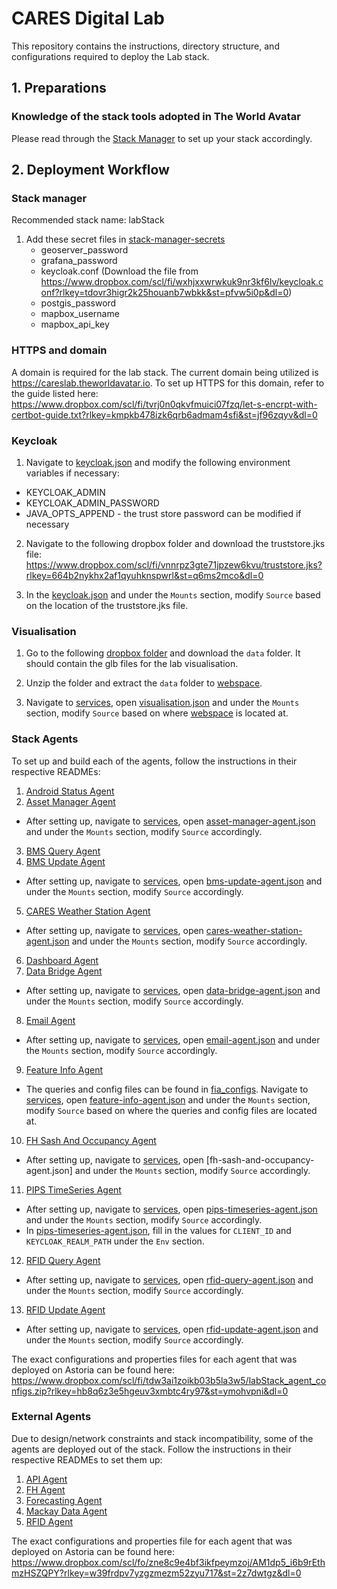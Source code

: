 # CARES Digital Lab
This repository contains the instructions, directory structure, and configurations required to deploy the Lab stack. 

## 1. Preparations
### Knowledge of the stack tools adopted in The World Avatar
Please read through the [Stack Manager](https://github.com/cambridge-cares/TheWorldAvatar/tree/main/Deploy/stacks/dynamic/stack-manager) to set up your stack accordingly.

## 2. Deployment Workflow
### Stack manager
Recommended stack name: labStack

1) Add these secret files in [stack-manager-secrets]
    - geoserver_password
    - grafana_password
    - keycloak.conf (Download the file from https://www.dropbox.com/scl/fi/wxhjxxwrwkuk9nr3kf6lv/keycloak.conf?rlkey=tdovr3higr2k25houanb7wbkk&st=pfvw5i0p&dl=0)
	- postgis_password
	- mapbox_username
	- mapbox_api_key

### HTTPS and domain
A domain is required for the lab stack. The current domain being utilized is https://careslab.theworldavatar.io. To set up HTTPS for this domain, refer to the guide listed here: https://www.dropbox.com/scl/fi/tvrj0n0qkvfmuici07fzq/let-s-encrpt-with-certbot-guide.txt?rlkey=kmpkb478izk6qrb6admam4sfi&st=jf96zqyv&dl=0

### Keycloak
1. Navigate to [keycloak.json] and modify the following environment variables if necessary:
- KEYCLOAK_ADMIN 
- KEYCLOAK_ADMIN_PASSWORD
- JAVA_OPTS_APPEND - the trust store password can be modified if necessary

2. Navigate to the following dropbox folder and download the truststore.jks file:
https://www.dropbox.com/scl/fi/vnnrpz3gte71jpzew6kvu/truststore.jks?rlkey=664b2nykhx2af1qyuhknspwrl&st=q6ms2mco&dl=0

3. In the [keycloak.json] and under the `Mounts` section, modify `Source` based on the location of the truststore.jks file.

### Visualisation
1. Go to the following [dropbox folder](https://www.dropbox.com/scl/fi/hztcpc0fxz2ql8jimsm3u/data.zip?rlkey=ejdv5e85l6gmfq7ka1zadxpae&st=7mua6kbp&dl=0) and download the `data` folder. It should contain the glb files for the lab visualisation.

2. Unzip the folder and extract the `data` folder to [webspace].

3. Navigate to [services], open [visualisation.json] and under the `Mounts` section, modify `Source` based on where [webspace] is located at.

### Stack Agents
To set up and build each of the agents, follow the instructions in their respective READMEs:
1. [Android Status Agent](https://github.com/cambridge-cares/TheWorldAvatar/tree/main/Agents/AndroidStatusAgent)
2. [Asset Manager Agent](https://github.com/cambridge-cares/TheWorldAvatar/tree/main/Agents/AssetManagerAgent)
- After setting up, navigate to [services], open [asset-manager-agent.json] and under the `Mounts` section, modify `Source` accordingly.
3. [BMS Query Agent](https://github.com/cambridge-cares/TheWorldAvatar/tree/main/Agents/BMSQueryAgent)
4. [BMS Update Agent](https://github.com/cambridge-cares/TheWorldAvatar/tree/main/Agents/BMSUpdateAgent)
- After setting up, navigate to [services], open [bms-update-agent.json] and under the `Mounts` section, modify `Source` accordingly.
5. [CARES Weather Station Agent](https://github.com/cambridge-cares/TheWorldAvatar/tree/main/Agents/CARESWeatherStationAgent)
- After setting up, navigate to [services], open [cares-weather-station-agent.json] and under the `Mounts` section, modify `Source` accordingly.
6. [Dashboard Agent](https://github.com/cambridge-cares/TheWorldAvatar/tree/main/Agents/DashboardAgent)
7. [Data Bridge Agent](https://github.com/cambridge-cares/TheWorldAvatar/tree/main/Agents/DataBridgeAgent)
- After setting up, navigate to [services], open [data-bridge-agent.json] and under the `Mounts` section, modify `Source` accordingly.
8. [Email Agent](https://github.com/cambridge-cares/TheWorldAvatar/tree/main/Agents/EmailAgent)
- After setting up, navigate to [services], open [email-agent.json] and under the `Mounts` section, modify `Source` accordingly.
9. [Feature Info Agent](https://github.com/cambridge-cares/TheWorldAvatar/tree/main/Agents/FeatureInfoAgent)
- The queries and config files can be found in [fia_configs]. Navigate to [services], open [feature-info-agent.json] and under the `Mounts` section, modify `Source` based on where the queries and config files are located at. 
10. [FH Sash And Occupancy Agent](https://github.com/cambridge-cares/TheWorldAvatar/tree/main/Agents/FHSashAndOccupancyAgent)
- After setting up, navigate to [services], open [fh-sash-and-occupancy-agent.json] and under the `Mounts` section, modify `Source` accordingly.
11. [PIPS TimeSeries Agent](https://github.com/cambridge-cares/TheWorldAvatar/tree/main/Agents/PIPSTimeSeriesAgent)
- After setting up, navigate to [services], open [pips-timeseries-agent.json] and under the `Mounts` section, modify `Source` accordingly.
- In [pips-timeseries-agent.json], fill in the values for `CLIENT_ID` and `KEYCLOAK_REALM_PATH` under the `Env` section.
12. [RFID Query Agent](https://github.com/cambridge-cares/TheWorldAvatar/tree/main/Agents/RFIDQueryAgent)
- After setting up, navigate to [services], open [rfid-query-agent.json] and under the `Mounts` section, modify `Source` accordingly.
13. [RFID Update Agent](https://github.com/cambridge-cares/TheWorldAvatar/tree/main/Agents/RFIDUpdateAgent)
- After setting up, navigate to [services], open [rfid-update-agent.json] and under the `Mounts` section, modify `Source` accordingly.

The exact configurations and properties files for each agent that was deployed on Astoria can be found here: 
https://www.dropbox.com/scl/fi/tdw3ai1zoikb03b5la3w5/labStack_agent_configs.zip?rlkey=hb8q6z3e5hgeuv3xmbtc4ry97&st=ymohvpni&dl=0

### External Agents
Due to design/network constraints and stack incompatibility, some of the agents are deployed out of the stack. Follow the instructions in their respective READMEs to set them up:
1. [API Agent](https://github.com/cambridge-cares/TheWorldAvatar/tree/main/Agents/APIAgent)
2. [FH Agent](https://github.com/cambridge-cares/TheWorldAvatar/tree/main/Agents/FHAgent)
3. [Forecasting Agent](https://github.com/cambridge-cares/TheWorldAvatar/tree/main/Agents/ForecastingAgent)
4. [Mackay Data Agent](https://github.com/cambridge-cares/TheWorldAvatar/tree/main/Agents/MackayDataAgent)
5. [RFID Agent](https://github.com/cambridge-cares/TheWorldAvatar/tree/main/Agents/RFIDAgent)

The exact configurations and properties file for each agent that was deployed on Astoria can be found here:
https://www.dropbox.com/scl/fo/zne8c9e4bf3ikfpeymzoj/AM1dp5_i6b9rEthmzHSZQPY?rlkey=w39frdpv7yzgzmezm52zyu717&st=2z7dwtgz&dl=0


[stack-manager-secrets]: ./stack-manager/inputs/secrets/
[webspace]: ./stack-manager/inputs/data/webspace/
[services]: ./stack-manager/inputs/config/services/
[stack-manager]: ./stack-manager/
[asset-manager-agent.json]: ./stack-manager/inputs/config/services/asset-manager-agent.json
[bms-update-agent.json]: ./stack-manager/inputs/config/services/bms-update-agent.json
[cares-weather-station-agent.json]: ./stack-manager/inputs/config/services/cares-weather-station-agent.json
[data-bridge-agent.json]: ./stack-manager/inputs/config/services/data-bridge-agent.json
[email-agent.json]: ./stack-manager/inputs/config/services/email-agent.json
[feature-info-agent.json]: ./stack-manager/inputs/config/services/feature-info-agent.json
[pips-timeseries-agent.json]: ./stack-manager/inputs/config/services/pips-timeseries-agent.json
[rfid-query-agent.json]: ./stack-manager/inputs/config/services/rfid-query-agent.json
[rfid-update-agent.json]: ./stack-manager/inputs/config/services/rfid-update-agent.json
[visualisation.json]: ./stack-manager/inputs/config/services/visualisation.json
[keycloak.json]: ./stack-manager/inputs/config/services/keycloak.json
[fia_configs]: ./fia_configs/